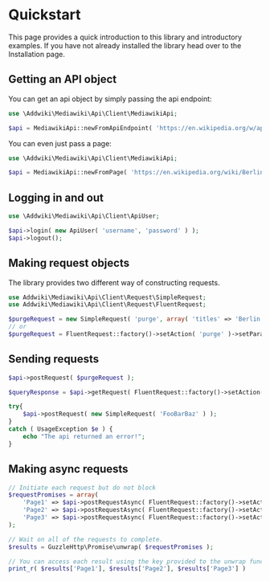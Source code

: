 # Quickstart

This page provides a quick introduction to this library and introductory examples. If you have not already installed the library head over to the Installation page.

## Getting an API object

You can get an api object by simply passing the api endpoint:

```php
use \Addwiki\Mediawiki\Api\Client\MediawikiApi;

$api = MediawikiApi::newFromApiEndpoint( 'https://en.wikipedia.org/w/api.php' );
```

You can even just pass a page:

```php
use \Addwiki\Mediawiki\Api\Client\MediawikiApi;

$api = MediawikiApi::newFromPage( 'https://en.wikipedia.org/wiki/Berlin' );
```

## Logging in and out

```php
use \Addwiki\Mediawiki\Api\Client\ApiUser;

$api->login( new ApiUser( 'username', 'password' ) );
$api->logout();
```

## Making request objects

The library provides two different way of constructing requests.

```php
use Addwiki\Mediawiki\Api\Client\Request\SimpleRequest;
use Addwiki\Mediawiki\Api\Client\Request\FluentRequest;

$purgeRequest = new SimpleRequest( 'purge', array( 'titles' => 'Berlin' ) );
// or
$purgeRequest = FluentRequest::factory()->setAction( 'purge' )->setParam( 'titles', 'Berlin' );
```

## Sending requests

```php
$api->postRequest( $purgeRequest );

$queryResponse = $api->getRequest( FluentRequest::factory()->setAction( 'query' )->setParam( 'meta', 'siteinfo' ) );

try{
    $api->postRequest( new SimpleRequest( 'FooBarBaz' ) );
}
catch ( UsageException $e ) {
    echo "The api returned an error!";
}
```

## Making async requests

```php
// Initiate each request but do not block
$requestPromises = array(
    'Page1' => $api->postRequestAsync( FluentRequest::factory()->setAction( 'purge' )->setParam( 'titles', 'Page1' ) ),
    'Page2' => $api->postRequestAsync( FluentRequest::factory()->setAction( 'purge' )->setParam( 'titles', 'Page2' ) ),
    'Page3' => $api->postRequestAsync( FluentRequest::factory()->setAction( 'purge' )->setParam( 'titles', 'Page3' ) ),
);

// Wait on all of the requests to complete.
$results = GuzzleHttp\Promise\unwrap( $requestPromises );

// You can access each result using the key provided to the unwrap function.
print_r( $results['Page1'], $results['Page2'], $results['Page3'] )
```
